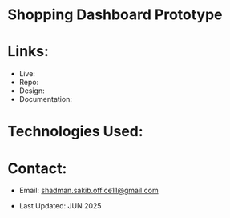 # Shopping Dashboard Prototype

# Links:

- Live:
- Repo:
- Design:
- Documentation:

# Technologies Used:

# Contact:

- Email: shadman.sakib.office11@gmail.com

* Last Updated: JUN 2025
